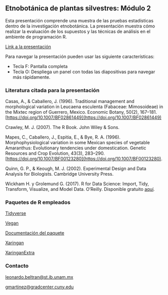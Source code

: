 ## Etnobotánica de plantas silvestres: Módulo 2

Esta presentación comprende una muestra de las pruebas estadísticas dentro de la investigación etnobotánica. La presentación muestra cómo realizar la evaluación de los supuestos y las técnicas de análisis en el ambiente de programación R.

[Link a la presentación](https://gonzalupus.github.io/Etnobotanica-de-plantas-silvestres/etno_practica.html)

Para navegar la presentación pueden usar las siguiente características:

* Tecla F: Pantalla completa
* Tecla O: Despliega un panel con todas las diapositivas para navegar más rápidamente. 

### Literatura citada para la presentación

Casas, A., & Caballero, J. (1996). Traditional management and morphological variation in Leucaena esculenta (Fabaceae: Mimosoideae) in the Mixtec region of Guerrero, Mexico. Economic Botany, 50(2), 167–181. [https://doi.org/10.1007/BF02861449](https://doi.org/10.1007/BF02861449)

Crawley, M. J. (2007). The R Book. John Wiley & Sons.

Mapes, C., Caballero, J., Espitia, E., & Bye, R. A. (1996). Morphophysiological variation in some Mexican species of vegetable Amaranthus: Evolutionary tendencies under domestication. Genetic Resources and Crop Evolution, 43(3), 283–290. [https://doi.org/10.1007/BF00123280](https://doi.org/10.1007/BF00123280).

Quinn, G. P., & Keough, M. J. (2002). Experimental Design and Data Analysis for Biologists. Cambridge University Press.

Wickham H. y Grolemund G. (2017). R for Data Science: Import, Tidy, Transform, Visualize, and Model Data. O’Reilly. Disponible gratuito [aquí](https://r4ds.had.co.nz/).


### Paquetes de R empleados

[Tidyverse](https://www.tidyverse.org/)
 
[Vegan](https://vegan.r-forge.r-project.org/>)

[Documentación del paquete](https://cran.r-project.org/web/packages/vegan/vegan.pdf)

[Xaringan](https://github.com/yihui/xaringan)

[XaringanExtra](https://github.com/gadenbuie/xaringanExtra)

### Contacto

leonardo.beltran@st.ib.unam.mx

gmartinez@gradcenter.cuny.edu
